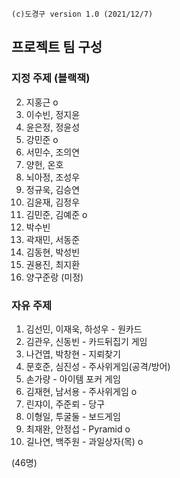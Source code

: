 ```
(c)도경구 version 1.0 (2021/12/7)
```

## 프로젝트 팀 구성

### 지정 주제 (블랙잭)

2. 지홍근 o
3. 이수빈, 정지윤
5. 윤은정, 정윤성
7. 강민준 o
8. 서민수, 조의연
9. 양헌, 온호
10. 뇌아정, 조성우
11. 정규욱, 김승연
15. 김윤재, 김정우
16. 김민준, 김예준 o
18. 박수빈
19. 곽재민, 서동준
21. 김동현, 박성빈
23. 권용진, 최지환
25. 양구준랑 (미정)


### 자유 주제

1. 김선민, 이재욱, 하성우 - 원카드
4. 김관우, 신동빈 - 카드뒤집기 게임
6. 나건엽, 박창현 - 지뢰찾기
12. 문호준, 심진성 - 주사위게임(공격/방어)
13. 손가량 - 아이템 포커 게임
14. 김재현, 남서용 - 주사위게임 o
17. 린쟈이, 주준뢰 - 당구
20. 이형일, 투굴둘 - 보드게임
22. 최재완, 안정섭 - Pyramid o
24. 길나연, 백주원 - 과일상자(목) o

(46명)
